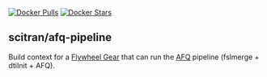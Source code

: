 [![Docker Pulls](https://img.shields.io/docker/pulls/scitran/afq-pipeline.svg)](https://hub.docker.com/r/scitran/afq-pipeline/)
[![Docker Stars](https://img.shields.io/docker/stars/scitran/afq-pipeline.svg)](https://hub.docker.com/r/scitran/afq-pipeline/)

## scitran/afq-pipeline

Build context for a [Flywheel Gear](https://github.com/flywheel-io/gears/tree/master/spec) that can run the [AFQ](https://github.com/jyeatman/AFQ) pipeline (fslmerge + dtiInit + AFQ).
